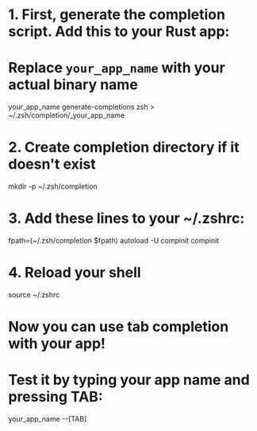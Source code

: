 # 1. First, generate the completion script. Add this to your Rust app:
# Replace `your_app_name` with your actual binary name
your_app_name generate-completions zsh > ~/.zsh/completion/_your_app_name

# 2. Create completion directory if it doesn't exist
mkdir -p ~/.zsh/completion

# 3. Add these lines to your ~/.zshrc:
fpath=(~/.zsh/completion $fpath)
autoload -U compinit
compinit

# 4. Reload your shell
source ~/.zshrc

# Now you can use tab completion with your app!
# Test it by typing your app name and pressing TAB:
your_app_name --[TAB]
